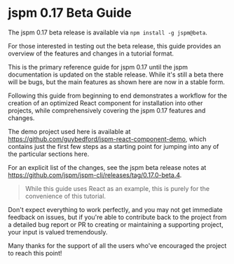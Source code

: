 # jspm 0.17 Beta Guide

The jspm 0.17 beta release is available via `npm install -g jspm@beta`.

For those interested in testing out the beta release, this guide provides an
overview of the features and changes in a tutorial format.

This is the primary reference guide for
jspm 0.17 until the jspm documentation is updated on the stable release. 
While it's still a beta there will be bugs, but the main features as shown here are now in a stable form.

Following this guide from beginning to end demonstrates a workflow
for the creation of an optimized React component for installation into other projects, while
comprehensively covering the jspm 0.17 features and changes.

The demo project used here is available at https://github.com/guybedford/jspm-react-component-demo, which contains just the first few steps as a starting point for jumping into any of the particular sections here.

For an explicit list of the changes, see the jspm beta release notes at https://github.com/jspm/jspm-cli/releases/tag/0.17.0-beta.4.

> While this guide uses React as an example, this is purely for the convenience of this tutorial.

Don't expect everything to work perfectly, and you may not get immediate feedback on issues,
but if you're able to contribute back to the project from a detailed bug report or PR 
to creating or maintaining a supporting project, your input is valued tremendously.

Many thanks for the support of all the users who've encouraged the project to reach this point!